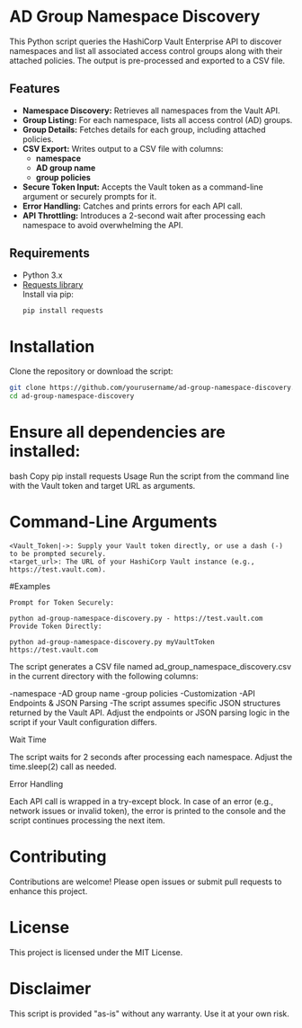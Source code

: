 # AD Group Namespace Discovery

This Python script queries the HashiCorp Vault Enterprise API to discover namespaces and list all associated access control groups along with their attached policies. The output is pre-processed and exported to a CSV file.

## Features

- **Namespace Discovery:** Retrieves all namespaces from the Vault API.
- **Group Listing:** For each namespace, lists all access control (AD) groups.
- **Group Details:** Fetches details for each group, including attached policies.
- **CSV Export:** Writes output to a CSV file with columns:
  - **namespace**
  - **AD group name**
  - **group policies**
- **Secure Token Input:** Accepts the Vault token as a command-line argument or securely prompts for it.
- **Error Handling:** Catches and prints errors for each API call.
- **API Throttling:** Introduces a 2-second wait after processing each namespace to avoid overwhelming the API.

## Requirements

- Python 3.x
- [Requests library](https://pypi.org/project/requests/)  
  Install via pip:
  ```bash
  pip install requests

# Installation

Clone the repository or download the script:

```bash
git clone https://github.com/yourusername/ad-group-namespace-discovery.git
cd ad-group-namespace-discovery
```

# Ensure all dependencies are installed:

bash
Copy
pip install requests
Usage
Run the script from the command line with the Vault token and target URL as arguments.

# Command-Line Arguments
```
<Vault_Token|->: Supply your Vault token directly, or use a dash (-) to be prompted securely.
<target_url>: The URL of your HashiCorp Vault instance (e.g., https://test.vault.com).
```

#Examples

```
Prompt for Token Securely:

python ad-group-namespace-discovery.py - https://test.vault.com
Provide Token Directly:

python ad-group-namespace-discovery.py myVaultToken https://test.vault.com
```

The script generates a CSV file named ad_group_namespace_discovery.csv in the current directory with the following columns:

-namespace
-AD group name
-group policies
-Customization
-API Endpoints & JSON Parsing
-The script assumes specific JSON structures returned by the Vault API. Adjust the endpoints or JSON parsing logic in the script if your Vault configuration differs.

Wait Time

The script waits for 2 seconds after processing each namespace. Adjust the time.sleep(2) call as needed.

Error Handling

Each API call is wrapped in a try-except block. In case of an error (e.g., network issues or invalid token), the error is printed to the console and the script continues processing the next item.

# Contributing
Contributions are welcome! Please open issues or submit pull requests to enhance this project.

# License
This project is licensed under the MIT License.

# Disclaimer
This script is provided "as-is" without any warranty. Use it at your own risk.


